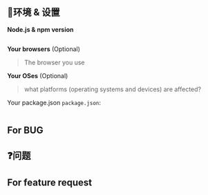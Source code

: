 <!--
Thank you for reporting an issue.
Before you submit your issue, please provide the following information as much as possible.
-->

## 🐥环境 & 设置

**Node.js & npm version**

```bash

```

**Your browsers** (Optional)

> The browser you use

**Your OSes** (Optional)

> what platforms (operating systems and devices) are affected?

Your package.json `package.json`:

```json

```

## For BUG

<!--
 1. BUG description
 2. The way to reproduce
-->

## ❓问题

<!-- 问题描述 -->

## For feature request

<!-- Feature description -->
